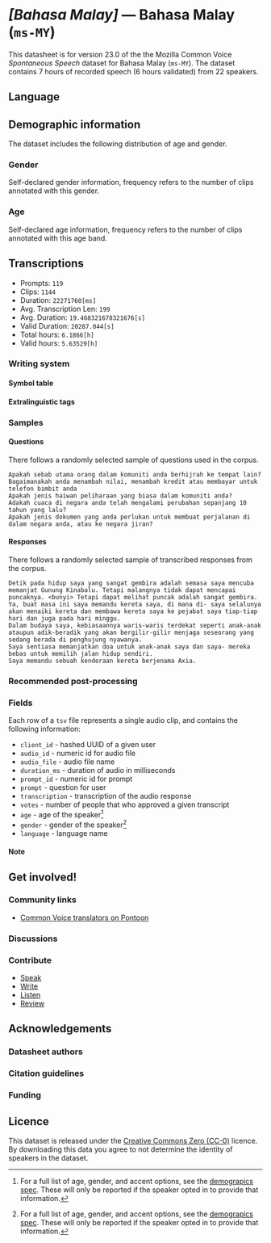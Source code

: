 # *[Bahasa Malay]* &mdash; Bahasa Malay (`ms-MY`)

This datasheet is for version 23.0 of the the Mozilla Common Voice *Spontaneous Speech* dataset 
for Bahasa Malay (`ms-MY`). The dataset contains 7 hours of recorded
speech (6 hours validated) from 22 speakers.

## Language

<!-- {{LANGUAGE_DESCRIPTION}} -->

<!-- Provide a brief (1-2 paragraph) description of your language -->

## Demographic information

The dataset includes the following distribution of age and gender.

<!-- You can get a lot of the information in this section from https://analyzer.cv-toolbox.web.tr/browse -->

### Gender

Self-declared gender information, frequency refers to the number of clips annotated with this gender.

<!-- {{GENDER_TABLE}} -->

<!-- @ AUTOMATICALLY GENERATED @ -->

<!-- | Gender | Frequency |
|--------|-----------|
| male, masculine | ? |
| undeclared | ? |
| female, feminine | ? | -->

### Age

Self-declared age information, frequency refers to the number of clips annotated with this age band.

<!-- {{AGE_TABLE}} -->

<!-- @ AUTOMATICALLY GENERATED @ -->

<!-- | Age band | Frequency |
|----------|-----------|
| teens | ? |
| twenties | ? |
| thirties | ? |
| fourties | ? |
| fifties | ? |
   ...if other age ranges are present in your data, add rows... -->

## Transcriptions


* Prompts: `119`
* Clips: `1144`
* Duration: `22271760[ms]`
* Avg. Transcription Len: `199`
* Avg. Duration: `19.468321678321676[s]`
* Valid Duration: `20287.044[s]`
* Total hours: `6.1866[h]`
* Valid hours: `5.63529[h]`


<!-- {{TRANSCRIPTIONS_DESCRIPTION}} -->

<!-- A description of the transcription system used -->

### Writing system

<!-- {{WRITING_SYSTEM_DESCRIPTION}} -->

<!-- @ OPTIONAL @ -->

<!-- A description of the writing system (or writing systems) used in the text corpus -->

#### Symbol table

<!-- {{ALPHABET_TABLE}} -->

<!-- @ OPTIONAL @ -->

<!-- If the writing system is alphabetic, you can include the valid alphabet here -->

#### Extralinguistic tags

### Samples

#### Questions

There follows a randomly selected sample of questions used in the corpus.

```
Apakah sebab utama orang dalam komuniti anda berhijrah ke tempat lain?
Bagaimanakah anda menambah nilai, menambah kredit atau membayar untuk telefon bimbit anda
Apakah jenis haiwan peliharaan yang biasa dalam komuniti anda?
Adakah cuaca di negara anda telah mengalami perubahan sepanjang 10 tahun yang lalu?
Apakah jenis dokumen yang anda perlukan untuk membuat perjalanan di dalam negara anda, atau ke negara jiran?
```


<!-- {{QUESTIONS_SAMPLE}} -->

#### Responses

There follows a randomly selected sample of transcribed responses from the corpus.

```
Detik pada hidup saya yang sangat gembira adalah semasa saya mencuba memanjat Gunung Kinabalu. Tetapi malangnya tidak dapat mencapai puncaknya. <bunyi> Tetapi dapat melihat puncak adalah sangat gembira.
Ya, buat masa ini saya memandu kereta saya, di mana di- saya selalunya akan menaiki kereta dan membawa kereta saya ke pejabat saya tiap-tiap hari dan juga pada hari minggu.
Dalam budaya saya, kebiasaannya waris-waris terdekat seperti anak-anak ataupun adik-beradik yang akan bergilir-gilir menjaga seseorang yang sedang berada di penghujung nyawanya.
Saya sentiasa memanjatkan doa untuk anak-anak saya dan saya- mereka bebas untuk memilih jalan hidup sendiri.
Saya memandu sebuah kenderaan kereta berjenama Axia.
```


<!-- {{TRANSCRIPTIONS_SAMPLE}} -->

### Recommended post-processing

<!-- {{RECOMMENDED_POSTPROCESSING_DESCRIPTION}} -->

<!-- @ OPTIONAL @ -->

<!-- What should people do before they use the data, for example Unicode normalisation or normalisation of extralinguistic tags -->

### Fields

Each row of a `tsv` file represents a single audio clip, and contains the following information:
* `client_id` - hashed UUID of a given user
* `audio_id` - numeric id for audio file
* `audio_file` - audio file name
* `duration_ms` - duration of audio in milliseconds
* `prompt_id` - numeric id for prompt
* `prompt` - question for user
* `transcription` - transcription of the audio response
* `votes` - number of people that who approved a given transcript
* `age` - age of the speaker[^1]
* `gender` - gender of the speaker[^1]
* `language` - language name

#### Note

[^1]: For a full list of age, gender, and accent options, see the
[demograpics
spec](https://github.com/common-voice/common-voice/blob/main/web/src/stores/demographics.ts). These
will only be reported if the speaker opted in to provide that
information.

## Get involved!

### Community links


* [Common Voice translators on Pontoon](https://pontoon.mozilla.org/ms-MY/common-voice/contributors/)


<!-- {{COMMUNITY_LINKS_LIST}} -->

<!-- @ OPTIONAL @ -->

<!-- Links to community chats / fora -->

### Discussions

<!-- {{DISCUSSION_LINKS_LIST}} -->

<!-- @ OPTIONAL @ -->

<!-- Any links to discussions, for example on Discourse or other fora or blogs can be included here -->

### Contribute


* [Speak](https://commonvoice.mozilla.org/ms-MY/speak)
* [Write](https://commonvoice.mozilla.org/ms-MY/write)
* [Listen](https://commonvoice.mozilla.org/ms-MY/listen)
* [Review](https://commonvoice.mozilla.org/ms-MY/review)

<!-- {{CONTRIBUTE_LINKS_LIST}} -->

<!-- Here you can include links for how to contribute to the dataset -->

## Acknowledgements

### Datasheet authors

<!-- {{DATASHEET_AUTHORS_LIST}} -->

<!-- A list in the format of: Your Name <email@email.com> -->

### Citation guidelines

<!-- {{CITATION_DESCRIPTION}} -->

<!-- @ OPTIONAL @ -->

<!-- If you published a paper and would like people to cite it, you can include the BiBTeX here -->

### Funding

<!-- {{FUNDING_DESCRIPTION}} -->

<!-- @ OPTIONAL @ -->

<!-- If you received any funding, you can include the acknowledgement here -->

## Licence

This dataset is released under the [Creative Commons Zero (CC-0)](https://creativecommons.org/public-domain/cc0/) licence. By downloading this data
you agree to not determine the identity of speakers in the dataset.
